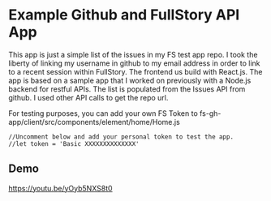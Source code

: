 # Example Github and FullStory API App 

This app is just a simple list of the issues in my FS test app repo. I took the liberty of linking my username in github to my email address in order to link to a recent session within FullStory. The frontend us build with React.js. The app is based on a sample app that I worked on previously with a Node.js backend for restful APIs. The list is populated from the Issues API from github. I used other API calls to get the repo url. 

For testing purposes, you can add your own FS Token to fs-gh-app/client/src/components/element/home/Home.js

```
//Uncomment below and add your personal token to test the app.
//let token = 'Basic XXXXXXXXXXXXXX'
``` 

## Demo

https://youtu.be/yOyb5NXS8t0



